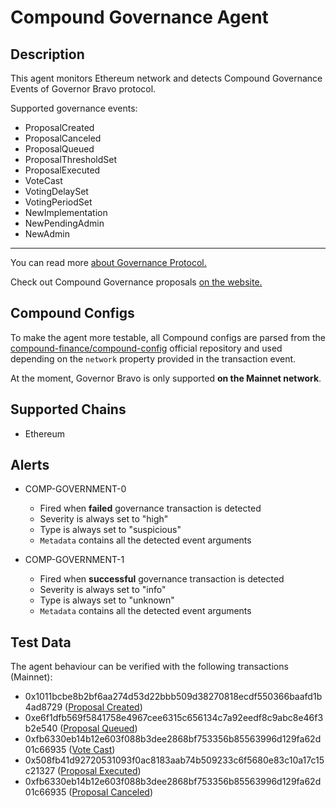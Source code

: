 # Compound Governance Agent

## Description

This agent monitors Ethereum network and detects Compound Governance Events of Governor Bravo protocol.

Supported governance events: 
- ProposalCreated
- ProposalCanceled
- ProposalQueued
- ProposalThresholdSet
- ProposalExecuted
- VoteCast
- VotingDelaySet
- VotingPeriodSet
- NewImplementation
- NewPendingAdmin
- NewAdmin

---

You can read more [about Governance Protocol.](https://compound.finance/docs/governance)

Check out Compound Governance proposals [on the website.](https://comp.vote/)

## Compound Configs

To make the agent more testable, all Compound configs are parsed
from the [compound-finance/compound-config](https://github.com/compound-finance/compound-config)
official repository and used depending on the `network` property provided in the transaction event.


At the moment, Governor Bravo is only supported **on the Mainnet network**. 

## Supported Chains

- Ethereum

## Alerts

- COMP-GOVERNMENT-0
  - Fired when **failed** governance transaction is detected
  - Severity is always set to "high"
  - Type is always set to "suspicious"
  - `Metadata` contains all the detected event arguments
  
- COMP-GOVERNMENT-1
  - Fired when **successful** governance transaction is detected
  - Severity is always set to "info"
  - Type is always set to "unknown"
  - `Metadata` contains all the detected event arguments
  


## Test Data

The agent behaviour can be verified with the following transactions (Mainnet):

- 0x1011bcbe8b2bf6aa274d53d22bbb509d38270818ecdf550366baafd1b4ad8729 ([Proposal Created](https://compound.finance/governance/proposals/63))
- 0xe6f1dfb569f5841758e4967cee6315c656134c7a92eedf8c9abc8e46f3b2e540 ([Proposal Queued](https://compound.finance/governance/proposals/56))
- 0xfb6330eb14b12e603f088b3dee2868bf753356b85563996d129fa62d01c66935 ([Vote Cast](https://etherscan.io/tx/0xfb6330eb14b12e603f088b3dee2868bf753356b85563996d129fa62d01c66935))
- 0x508fb41d92720531093f0ac8183aab74b509233c6f5680e83c10a17c15c21327 ([Proposal Executed](https://compound.finance/governance/proposals/56))
- 0xfb6330eb14b12e603f088b3dee2868bf753356b85563996d129fa62d01c66935 ([Proposal Canceled](https://compound.finance/governance/proposals/63))
